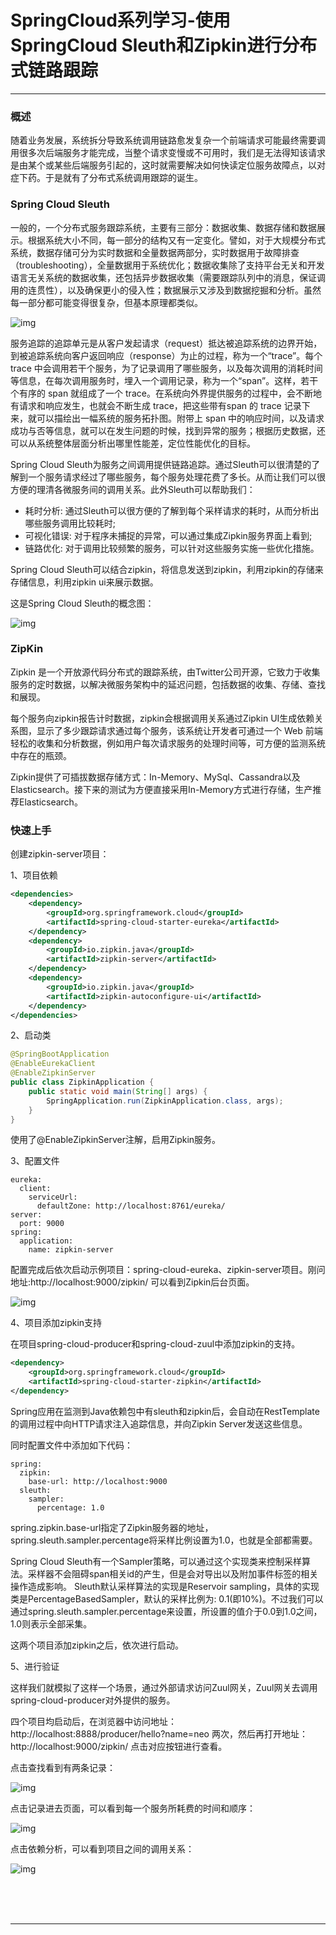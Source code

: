 # SpringCloud系列学习-使用SpringCloud Sleuth和Zipkin进行分布式链路跟踪

---

### 概述

随着业务发展，系统拆分导致系统调用链路愈发复杂一个前端请求可能最终需要调用很多次后端服务才能完成，当整个请求变慢或不可用时，我们是无法得知该请求是由某个或某些后端服务引起的，这时就需要解决如何快读定位服务故障点，以对症下药。于是就有了分布式系统调用跟踪的诞生。

### Spring Cloud Sleuth

一般的，一个分布式服务跟踪系统，主要有三部分：数据收集、数据存储和数据展示。根据系统大小不同，每一部分的结构又有一定变化。譬如，对于大规模分布式系统，数据存储可分为实时数据和全量数据两部分，实时数据用于故障排查（troubleshooting），全量数据用于系统优化；数据收集除了支持平台无关和开发语言无关系统的数据收集，还包括异步数据收集（需要跟踪队列中的消息，保证调用的连贯性），以及确保更小的侵入性；数据展示又涉及到数据挖掘和分析。虽然每一部分都可能变得很复杂，但基本原理都类似。

![img](images/1614853311781.png)

服务追踪的追踪单元是从客户发起请求（request）抵达被追踪系统的边界开始，到被追踪系统向客户返回响应（response）为止的过程，称为一个“trace”。每个 trace 中会调用若干个服务，为了记录调用了哪些服务，以及每次调用的消耗时间等信息，在每次调用服务时，埋入一个调用记录，称为一个“span”。这样，若干个有序的 span 就组成了一个 trace。在系统向外界提供服务的过程中，会不断地有请求和响应发生，也就会不断生成 trace，把这些带有span 的 trace 记录下来，就可以描绘出一幅系统的服务拓扑图。附带上 span 中的响应时间，以及请求成功与否等信息，就可以在发生问题的时候，找到异常的服务；根据历史数据，还可以从系统整体层面分析出哪里性能差，定位性能优化的目标。

Spring Cloud Sleuth为服务之间调用提供链路追踪。通过Sleuth可以很清楚的了解到一个服务请求经过了哪些服务，每个服务处理花费了多长。从而让我们可以很方便的理清各微服务间的调用关系。此外Sleuth可以帮助我们：

* 耗时分析: 通过Sleuth可以很方便的了解到每个采样请求的耗时，从而分析出哪些服务调用比较耗时;
* 可视化错误: 对于程序未捕捉的异常，可以通过集成Zipkin服务界面上看到;
* 链路优化: 对于调用比较频繁的服务，可以针对这些服务实施一些优化措施。

Spring Cloud Sleuth可以结合zipkin，将信息发送到zipkin，利用zipkin的存储来存储信息，利用zipkin ui来展示数据。

这是Spring Cloud Sleuth的概念图：

![img](images/1614853383149.png)

### ZipKin

Zipkin 是一个开放源代码分布式的跟踪系统，由Twitter公司开源，它致力于收集服务的定时数据，以解决微服务架构中的延迟问题，包括数据的收集、存储、查找和展现。

每个服务向zipkin报告计时数据，zipkin会根据调用关系通过Zipkin UI生成依赖关系图，显示了多少跟踪请求通过每个服务，该系统让开发者可通过一个 Web 前端轻松的收集和分析数据，例如用户每次请求服务的处理时间等，可方便的监测系统中存在的瓶颈。

Zipkin提供了可插拔数据存储方式：In-Memory、MySql、Cassandra以及Elasticsearch。接下来的测试为方便直接采用In-Memory方式进行存储，生产推荐Elasticsearch。

### 快速上手

创建zipkin-server项目：

1、项目依赖

~~~xml
<dependencies>
	<dependency>
		<groupId>org.springframework.cloud</groupId>
		<artifactId>spring-cloud-starter-eureka</artifactId>
	</dependency>
	<dependency>
		<groupId>io.zipkin.java</groupId>
		<artifactId>zipkin-server</artifactId>
	</dependency>
	<dependency>
		<groupId>io.zipkin.java</groupId>
		<artifactId>zipkin-autoconfigure-ui</artifactId>
	</dependency>
</dependencies>
~~~

2、启动类

~~~java
@SpringBootApplication
@EnableEurekaClient
@EnableZipkinServer
public class ZipkinApplication {
	public static void main(String[] args) {
		SpringApplication.run(ZipkinApplication.class, args);
	}
}
~~~

使用了@EnableZipkinServer注解，启用Zipkin服务。

3、配置文件

~~~plaintext
eureka:
  client:
    serviceUrl:
      defaultZone: http://localhost:8761/eureka/
server:
  port: 9000
spring:
  application:
    name: zipkin-server
~~~

配置完成后依次启动示例项目：spring-cloud-eureka、zipkin-server项目。刚问地址:http://localhost:9000/zipkin/ 可以看到Zipkin后台页面。

![img](images/1614853587908.png)

4、项目添加zipkin支持

在项目spring-cloud-producer和spring-cloud-zuul中添加zipkin的支持。

~~~xml
<dependency>
	<groupId>org.springframework.cloud</groupId>
	<artifactId>spring-cloud-starter-zipkin</artifactId>
</dependency>
~~~

Spring应用在监测到Java依赖包中有sleuth和zipkin后，会自动在RestTemplate的调用过程中向HTTP请求注入追踪信息，并向Zipkin Server发送这些信息。

同时配置文件中添加如下代码：

~~~plaintext
spring:
  zipkin:
    base-url: http://localhost:9000
  sleuth:
    sampler:
      percentage: 1.0
~~~

spring.zipkin.base-url指定了Zipkin服务器的地址，spring.sleuth.sampler.percentage将采样比例设置为1.0，也就是全部都需要。

Spring Cloud Sleuth有一个Sampler策略，可以通过这个实现类来控制采样算法。采样器不会阻碍span相关id的产生，但是会对导出以及附加事件标签的相关操作造成影响。 Sleuth默认采样算法的实现是Reservoir sampling，具体的实现类是PercentageBasedSampler，默认的采样比例为: 0.1(即10%)。不过我们可以通过spring.sleuth.sampler.percentage来设置，所设置的值介于0.0到1.0之间，1.0则表示全部采集。

这两个项目添加zipkin之后，依次进行启动。

5、进行验证

这样我们就模拟了这样一个场景，通过外部请求访问Zuul网关，Zuul网关去调用spring-cloud-producer对外提供的服务。

四个项目均启动后，在浏览器中访问地址：http://localhost:8888/producer/hello?name=neo 两次，然后再打开地址：http://localhost:9000/zipkin/ 点击对应按钮进行查看。

点击查找看到有两条记录：

![img](images/1614853715342.png)

点击记录进去页面，可以看到每一个服务所耗费的时间和顺序：

![img](images/1614853740569.png)

点击依赖分析，可以看到项目之间的调用关系：

![img](images/1614853775706.png)



<br/><br/><br/>

---

